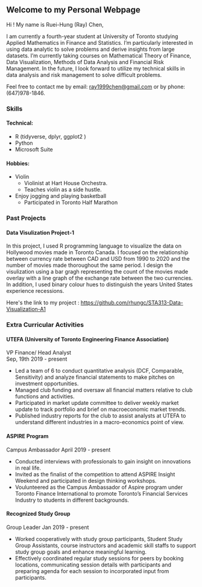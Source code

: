 ## Welcome to my Personal Webpage 

Hi ! My name is Ruei-Hung (Ray) Chen, 

I am currently a fourth-year student at University of Toronto studying Applied Mathematics in Finance and Statistics. I’m particularly interested in using data analytic to solve problems and derive insights from large datasets. I’m currently taking courses on Mathematical Theory of Finance, Data Visualization, Methods of Data Analysis and Financial Risk Management. In the future, I look forward to utilize my technical skills in data analysis and risk management to solve difficult problems. 

Feel free to contact me by email: ray1999chen@gmail.com or by phone: (647)978-1846.

### Skills 
#### Technical: 
- R (tidyverse, dplyr, ggplot2 ) 
- Python 
- Microsoft Suite
#### Hobbies: 
- Violin 
  - Violinist at Hart House Orchestra.  
  - Teaches violin as a side hustle. 
- Enjoy jogging and playing basketball 
  - Participated in Toronto Half Marathon 

### Past Projects

#### Data Visulization Project-1 
In this project, I used R programming language to visualize the data on Hollywood movies made in Toronto Canada. I focused on the relationship between currency rate between CAD and USD from 1990 to 2020 and the number of movies made thoroughout the same period. I design the visulization using a bar gragh representing the count of the movies made overlay with a line graph of the exchange rate between the two currencies. In addition, I used binary colour hues to distinguish the years United States experience recessions. 

Here's the link to my project : https://github.com/rhungc/STA313-Data-Visualization-A1 

### Extra Curricular Activities 

#### UTEFA (University of Toronto Engineering Finance Association) 
VP Finance/ Head Analyst                                    
Sep, 19th 2019 - present 

- Led a team of 6 to conduct quantitative analysis (DCF, Comparable, Sensitivity) and analyze financial statements to make pitches on investment opportunities.
- Managed club funding and oversaw all financial matters relative to club functions and activities. 
- Participated in market update committee to deliver weekly market update to track portfolio and brief on macroeconomic market trends.
- Published industry reports for the club to assist analysts at UTEFA to understand different industries in a macro-economics point of view.

#### ASPIRE Program 
Campus Ambassador
April 2019 - present 

- Conducted interviews with professionals to gain insight on innovations in real life.
- Invited as the finalist of the competition to attend ASPIRE Insight Weekend and participated in design thinking workshops.
- Voulunteered as the Campus Ambassador of Aspire program under Toronto Finance International to promote Toronto’s Financial Services Industry to students in different backgrounds.

#### Recognized Study Group 
Group Leader 
Jan 2019 - present 

- Worked cooperatively with study group participants, Student Study Group Assistants, course instructors and academic skill staffs to support study group goals and enhance meaningful learning.
- Effectively coordinated regular study sessions for peers by booking locations, communicating session details with participants and preparing agenda for each session to incorporated input from participants.
